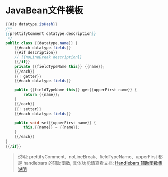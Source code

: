 # JavaBean文件模板

```java
{{#is datatype.isHash}}
/**
{{prettifyComment datatype.description}}
 */
public class {{datatype.name}} {
    {{#each datatype.fields}}
    {{#if description}}
    // {{noLineBreak description}}
    {{/if}}
    private {{fieldTypeName this}} {{name}};
    {{/each}}
    {{! getter}}
    {{#each datatype.fields}}

    public {{fieldTypeName this}} get{{upperFirst name}} {
        return {{name}};
    }
    {{/each}}
    {{! setter}}
    {{#each datatype.fields}}

    public void set{{upperFirst name}} {
        this.{{name}} = {{name}};
    }
    {{/each}}
}
{{/if}}
```

>说明: prettifyComment、noLineBreak、fieldTypeName、upperFirst 都是 handlebars 的辅助函数, 具体功能请查看文档: [Handlebars 辅助函数集说明](./Handlebars辅助函数集.md)
